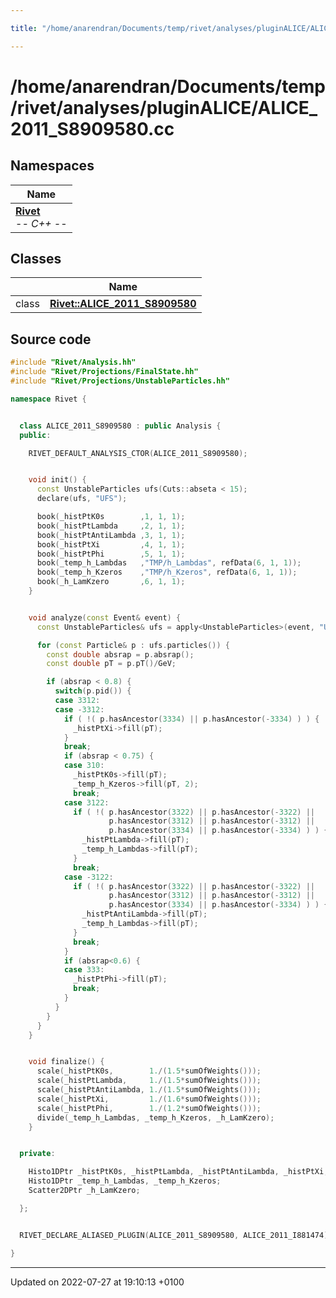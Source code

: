 ```yaml
---

title: "/home/anarendran/Documents/temp/rivet/analyses/pluginALICE/ALICE_2011_S8909580.cc"

---
```


# /home/anarendran/Documents/temp/rivet/analyses/pluginALICE/ALICE_2011_S8909580.cc



## Namespaces

| Name           |
| -------------- |
| **[Rivet](http://example.org/namespaces/namespacerivet/)** <br>-*- C++ -*-  |

## Classes

|                | Name           |
| -------------- | -------------- |
| class | **[Rivet::ALICE_2011_S8909580](http://example.org/classes/classrivet_1_1alice__2011__s8909580/)**  |




## Source code

```cpp
#include "Rivet/Analysis.hh"
#include "Rivet/Projections/FinalState.hh"
#include "Rivet/Projections/UnstableParticles.hh"

namespace Rivet {


  class ALICE_2011_S8909580 : public Analysis {
  public:

    RIVET_DEFAULT_ANALYSIS_CTOR(ALICE_2011_S8909580);


    void init() {
      const UnstableParticles ufs(Cuts::abseta < 15);
      declare(ufs, "UFS");

      book(_histPtK0s        ,1, 1, 1);
      book(_histPtLambda     ,2, 1, 1);
      book(_histPtAntiLambda ,3, 1, 1);
      book(_histPtXi         ,4, 1, 1);
      book(_histPtPhi        ,5, 1, 1);
      book(_temp_h_Lambdas   ,"TMP/h_Lambdas", refData(6, 1, 1));
      book(_temp_h_Kzeros    ,"TMP/h_Kzeros", refData(6, 1, 1));
      book(_h_LamKzero       ,6, 1, 1);
    }


    void analyze(const Event& event) {
      const UnstableParticles& ufs = apply<UnstableParticles>(event, "UFS");

      for (const Particle& p : ufs.particles()) {
        const double absrap = p.absrap();
        const double pT = p.pT()/GeV;

        if (absrap < 0.8) {
          switch(p.pid()) {
          case 3312:
          case -3312:
            if ( !( p.hasAncestor(3334) || p.hasAncestor(-3334) ) ) {
              _histPtXi->fill(pT);
            }
            break;
            if (absrap < 0.75) {
            case 310:
              _histPtK0s->fill(pT);
              _temp_h_Kzeros->fill(pT, 2);
              break;
            case 3122:
              if ( !( p.hasAncestor(3322) || p.hasAncestor(-3322) ||
                      p.hasAncestor(3312) || p.hasAncestor(-3312) ||
                      p.hasAncestor(3334) || p.hasAncestor(-3334) ) ) {
                _histPtLambda->fill(pT);
                _temp_h_Lambdas->fill(pT);
              }
              break;
            case -3122:
              if ( !( p.hasAncestor(3322) || p.hasAncestor(-3322) ||
                      p.hasAncestor(3312) || p.hasAncestor(-3312) ||
                      p.hasAncestor(3334) || p.hasAncestor(-3334) ) ) {
                _histPtAntiLambda->fill(pT);
                _temp_h_Lambdas->fill(pT);
              }
              break;
            }
            if (absrap<0.6) {
            case 333:
              _histPtPhi->fill(pT);
              break;
            }
          }
        }
      }
    }


    void finalize() {
      scale(_histPtK0s,        1./(1.5*sumOfWeights()));
      scale(_histPtLambda,     1./(1.5*sumOfWeights()));
      scale(_histPtAntiLambda, 1./(1.5*sumOfWeights()));
      scale(_histPtXi,         1./(1.6*sumOfWeights()));
      scale(_histPtPhi,        1./(1.2*sumOfWeights()));
      divide(_temp_h_Lambdas, _temp_h_Kzeros, _h_LamKzero);
    }


  private:

    Histo1DPtr _histPtK0s, _histPtLambda, _histPtAntiLambda, _histPtXi, _histPtPhi;
    Histo1DPtr _temp_h_Lambdas, _temp_h_Kzeros;
    Scatter2DPtr _h_LamKzero;

  };


  RIVET_DECLARE_ALIASED_PLUGIN(ALICE_2011_S8909580, ALICE_2011_I881474);

}
```


-------------------------------

Updated on 2022-07-27 at 19:10:13 +0100
